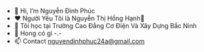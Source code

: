 - 👋 Hi, I’m Nguyễn Đình Phúc
- ❤ Người Yêu Tôi là Nguyễn Thị Hồng Hạnh🥰
- 🌱 Tôi học tại Trường Cao Đẳng Cơ Điện Và Xây Dựng Bắc Ninh
- 💞️ Hong có gì -.-
- 📫 Contact nguyendinhphuc24a@gmail.com

<!---
PhucCuTe/PhucCuTe is a ✨ special ✨ repository because its `README.md` (this file) appears on your GitHub profile.
You can click the Preview link to take a look at your changes.
--->
